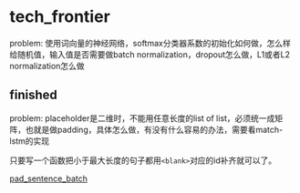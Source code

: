 # tech_frontier

problem: 使用词向量的神经网络，softmax分类器系数的初始化如何做，怎么样给随机值，输入值是否需要做batch normalization，dropout怎么做，L1或者L2 normalization怎么做

## finished

problem: placeholder是二维时，不能用任意长度的list of list，必须统一成矩阵，也就是做padding，具体怎么做，有没有什么容易的办法，需要看match-lstm的实现

只要写一个函数把小于最大长度的句子都用`<blank>`对应的id补齐就可以了。

[pad_sentence_batch](https://github.com/mediaProduct2017/tf-gpu/blob/master/fasttext_similarity.py)
